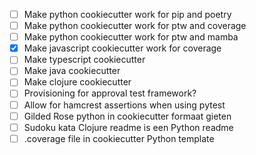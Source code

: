 - [ ] Make python cookiecutter work for pip and poetry
- [ ] Make python cookiecutter work for ptw and coverage
- [ ] Make python cookiecutter work for ptw and mamba
- [X] Make javascript cookiecutter work for coverage
- [ ] Make typescript cookiecutter
- [ ] Make java cookiecutter
- [ ] Make clojure cookiecutter
- [ ] Provisioning for approval test framework?
- [ ] Allow for hamcrest assertions when using pytest
- [ ] Gilded Rose python in cookiecutter formaat gieten
- [ ] Sudoku kata Clojure readme is een Python readme
- [ ] .coverage file in cookiecutter Python template